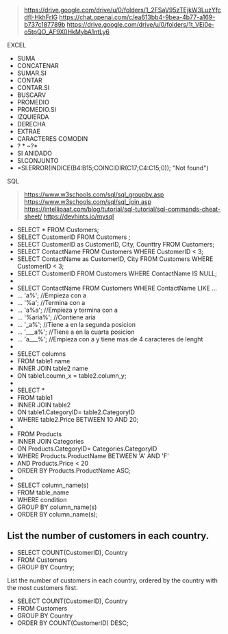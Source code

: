 > https://drive.google.com/drive/u/0/folders/1_2FSaV95zTEjkW3LuzYfcdfI-HkhFrIG
> https://chat.openai.com/c/ea613bb4-9bea-4b77-a169-b737c187789b
> https://drive.google.com/drive/u/0/folders/1t_VEi0e-o5tpQO_AF9X0HkMybA1ntLy6

EXCEL

- SUMA
- CONCATENAR
- SUMAR.SI
- CONTAR
- CONTAR.SI
- BUSCARV
- PROMEDIO
- PROMEDIO.SI
- IZQUIERDA
- DERECHA
- EXTRAE
- CARACTERES COMODIN 
- ?    *   ~?*   <o>
- SI ANIDADO
- SI.CONJUNTO
- =SI.ERROR(INDICE(B4:B15;COINCIDIR(C17;C4:C15;0)); "Not found")


SQL 
> https://www.w3schools.com/sql/sql_groupby.asp
> https://www.w3schools.com/sql/sql_join.asp
> https://intellipaat.com/blog/tutorial/sql-tutorial/sql-commands-cheat-sheet/
> https://devhints.io/mysql

- SELECT * FROM Customers;
- SELECT CustomerID FROM Customers ;
- SELECT CustomerID as CustomerID, City, Counttry FROM Customers;
- SELECT ContactName FROM Customers WHERE CustomerID < 3;
- SELECT ContactName as CustomerID, City FROM Customers WHERE CustomerID < 3; 
- SELECT CustomerID FROM Customers WHERE ContactName IS NULL;
- 
- SELECT ContactName FROM Customers WHERE ContactName LIKE ... 
- ... 'a%';  //Empieza con a
- ...  '%a'; //Termina con a
- ...  'a%a'; //Empieza y termina con a
- ...  '%aria%'; //Contiene aria
- ...  '_a%'; //Tiene a en la segunda posicion 
- ...  '___a%'; //Tiene a en la cuarta posicion 
- ...  'a___%'; //Empieza con a y tiene mas de 4 caracteres de lenght
- 
- SELECT columns
- FROM table1 name
- INNER JOIN table2 name
- ON table1.coumn_x = table2.column_y;
- 
- SELECT *
- FROM table1
- INNER JOIN table2
- ON table1.CategoryID= table2.CategoryID
- WHERE table2.Price BETWEEN 10 AND 20;
- 
- FROM Products
- INNER JOIN Categories
- ON Products.CategoryID= Categories.CategoryID
- WHERE Products.ProductName BETWEEN 'A' AND 'F'
- AND Products.Price < 20
- ORDER BY Products.ProductName ASC;
- 
- SELECT column_name(s)
- FROM table_name
- WHERE condition
- GROUP BY column_name(s)
- ORDER BY column_name(s);

List the number of customers in each country.
- 
- SELECT COUNT(CustomerID), Country
- FROM Customers
- GROUP BY Country;

List the number of customers in each country, ordered by the country with the most customers first.

- SELECT COUNT(CustomerID), Country
- FROM Customers
- GROUP BY Country
- ORDER BY COUNT(CustomerID) DESC;
